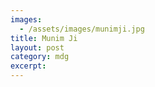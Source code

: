 ```yaml
---
images:
  - /assets/images/munimji.jpg
title: Munim Ji
layout: post
category: mdg
excerpt: 
---
```

